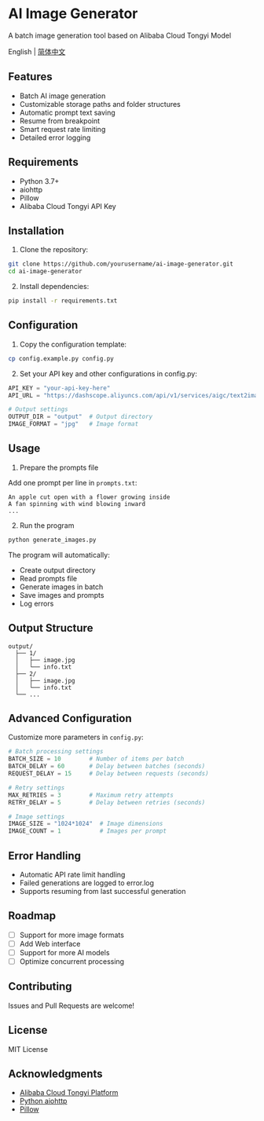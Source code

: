 # AI Image Generator

A batch image generation tool based on Alibaba Cloud Tongyi Model

English | [简体中文](README.md)

## Features

- Batch AI image generation
- Customizable storage paths and folder structures
- Automatic prompt text saving
- Resume from breakpoint
- Smart request rate limiting
- Detailed error logging

## Requirements

- Python 3.7+
- aiohttp
- Pillow
- Alibaba Cloud Tongyi API Key

## Installation

1. Clone the repository:

```bash
git clone https://github.com/yourusername/ai-image-generator.git
cd ai-image-generator
```

2. Install dependencies:

```bash
pip install -r requirements.txt
```

## Configuration

1. Copy the configuration template:

```bash
cp config.example.py config.py
```

2. Set your API key and other configurations in config.py:

```python
API_KEY = "your-api-key-here"
API_URL = "https://dashscope.aliyuncs.com/api/v1/services/aigc/text2image/image-synthesis"

# Output settings
OUTPUT_DIR = "output"  # Output directory
IMAGE_FORMAT = "jpg"   # Image format
```

## Usage

1. Prepare the prompts file

Add one prompt per line in `prompts.txt`:

```text
An apple cut open with a flower growing inside
A fan spinning with wind blowing inward
...
```

2. Run the program

```bash
python generate_images.py
```

The program will automatically:
- Create output directory
- Read prompts file
- Generate images in batch
- Save images and prompts
- Log errors

## Output Structure

```
output/
  ├── 1/
  │   ├── image.jpg
  │   └── info.txt
  ├── 2/
  │   ├── image.jpg
  │   └── info.txt
  └── ...
```

## Advanced Configuration

Customize more parameters in `config.py`:

```python
# Batch processing settings
BATCH_SIZE = 10        # Number of items per batch
BATCH_DELAY = 60       # Delay between batches (seconds)
REQUEST_DELAY = 15     # Delay between requests (seconds)

# Retry settings
MAX_RETRIES = 3        # Maximum retry attempts
RETRY_DELAY = 5        # Delay between retries (seconds)

# Image settings
IMAGE_SIZE = "1024*1024"  # Image dimensions
IMAGE_COUNT = 1           # Images per prompt
```

## Error Handling

- Automatic API rate limit handling
- Failed generations are logged to error.log
- Supports resuming from last successful generation

## Roadmap

- [ ] Support for more image formats
- [ ] Add Web interface
- [ ] Support for more AI models
- [ ] Optimize concurrent processing

## Contributing

Issues and Pull Requests are welcome!

## License

MIT License

## Acknowledgments

- [Alibaba Cloud Tongyi Platform](https://dashscope.aliyun.com)
- [Python aiohttp](https://docs.aiohttp.org)
- [Pillow](https://python-pillow.org)